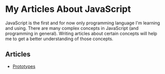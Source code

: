 # My Articles About JavaScript

JavaScript is the first and for now only programming language I'm learning and using. There are many complex concepts in JavaScript (and programming in general). Writing articles about certain concepts will help me to get a better understanding of those concepts.

## Articles
- [Prototypes](https://gist.github.com/amerrika/6e94e272ab8b4eed09cab51024aa84e0)
